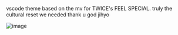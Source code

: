 vscode theme based on the mv for TWICE's FEEL SPECIAL. truly the cultural reset we needed thank u god jihyo

![image](https://user-images.githubusercontent.com/28706332/134128831-5376b4b2-9a63-4d50-aa8c-d50563af259b.png)
